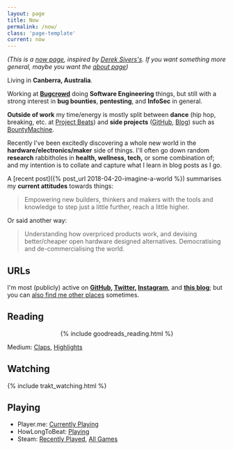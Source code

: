 ```yaml
---
layout: page
title: Now
permalink: /now/
class: 'page-template'
current: now
---
```

_(This is a [now page](https://nownownow.com/about), inspired by [Derek Sivers's](https://sivers.org/now). If you want something more general, maybe you want the [about page](/about))_

Living in **Canberra, Australia**.

Working at **[Bugcrowd](https://www.bugcrowd.com/)** doing **Software Engineering** things, but still with a strong interest in **bug bounties**, **pentesting**, and **InfoSec** in general.

**Outside of work** my time/energy is mostly split between **dance** (hip hop, breaking, etc. at [Project Beats](https://www.projectbeats.com.au/)) and **side projects** ([GitHub](https://github.com/0xdevalias), [Blog](/)) such as [BountyMachine](/tag/bountymachine/).

Recently I've been excitedly discovering a whole new world in the **hardware/electronics/maker** side of things. I'll often go down random **research** rabbitholes in **health, wellness, tech,** or some combination of; and my intention is to collate and capture what I learn in blog posts as I go.

A [recent post]({% post_url 2018-04-20-imagine-a-world %}) summarises my **current attitudes** towards things:

> Empowering new builders, thinkers and makers with the tools and knowledge to step just a little further, reach a little higher.

Or said another way:

> Understanding how overpriced products work, and devising better/cheaper open hardware designed alternatives. Democratising and de-commercialising the world.

## URLs

I'm most (publicly) active on **[GitHub](https://github.com/0xdevalias), [Twitter](https://twitter.com/_devalias), [Instagram](https://www.instagram.com/_devalias/)**, and **[this blog](/)**; but you can [also find me other places](/author/devalias/) sometimes.

## Reading

<center>


{% include goodreads_reading.html %}


</center>

Medium: [Claps](https://medium.com/@devalias/has-recommended), [Highlights](https://medium.com/@devalias/highlights)

## Watching

{% include trakt_watching.html %}

## Playing

* Player.me: [Currently Playing](https://player.me/devalias/games/current-playing)
* HowLongToBeat: [Playing](https://howlongtobeat.com/user.php?n=devalias&s=games&playing=1)
* Steam: [Recently Played](https://steamcommunity.com/id/devalias/games/?tab=recent), [All Games](https://steamcommunity.com/id/devalias/games/?tab=all&sort=playtime)
